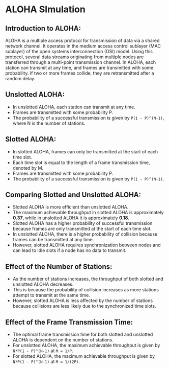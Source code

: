 # ALOHA SImulation

## Introduction to ALOHA:
ALOHA is a multiple access protocol for transmission of data via a shared network channel. 
It operates in the medium access control sublayer (MAC sublayer) of the open systems interconnection (OSI) model. 
Using this protocol, several data streams originating from multiple nodes are transferred through a multi-point transmission channel.
In ALOHA, each station can transmit at any time, and frames are transmitted with some probability.
If two or more frames collide, they are retransmitted after a random delay.


## Unslotted ALOHA:
- In unslotted ALOHA, each station can transmit at any time.
- Frames are transmitted with some probability P.
- The probability of a successful transmission is given by `P(1 - P)^(N-1)`, where N is the number of stations.

## Slotted ALOHA:
- In slotted ALOHA, frames can only be transmitted at the start of each time slot.
- Each time slot is equal to the length of a frame transmission time, denoted by M.
- Frames are transmitted with some probability P.
- The probability of a successful transmission is given by `P(1 - P)^(N-1)`.

## Comparing Slotted and Unslotted ALOHA:
- Slotted ALOHA is more efficient than unslotted ALOHA.
- The maximum achievable throughput in slotted ALOHA is approximately **0.37**, while in unslotted ALOHA it is approximately **0.18**.
- Slotted ALOHA has a higher probability of successful transmission because frames are only transmitted at the start of each time slot.
- In unslotted ALOHA, there is a higher probability of collision because frames can be transmitted at any time.
- However, slotted ALOHA requires synchronization between nodes and can lead to idle slots if a node has no data to transmit.
  
## Effect of the Number of Stations:
- As the number of stations increases, the throughput of both slotted and unslotted ALOHA decreases.
- This is because the probability of collision increases as more stations attempt to transmit at the same time.
- However, slotted ALOHA is less affected by the number of stations because collisions are less likely due to the synchronized time slots.

## Effect of the Frame Transmission Time:
- The optimal frame transmission time for both slotted and unslotted ALOHA is dependent on the number of stations.
- For unslotted ALOHA, the maximum achievable throughput is given by `N*P(1 - P)^(N-1)` at `M = 1/P`.
- For slotted ALOHA, the maximum achievable throughput is given by `N*P(1 - P)^(N-1)` at `M = 1/(2P)`.